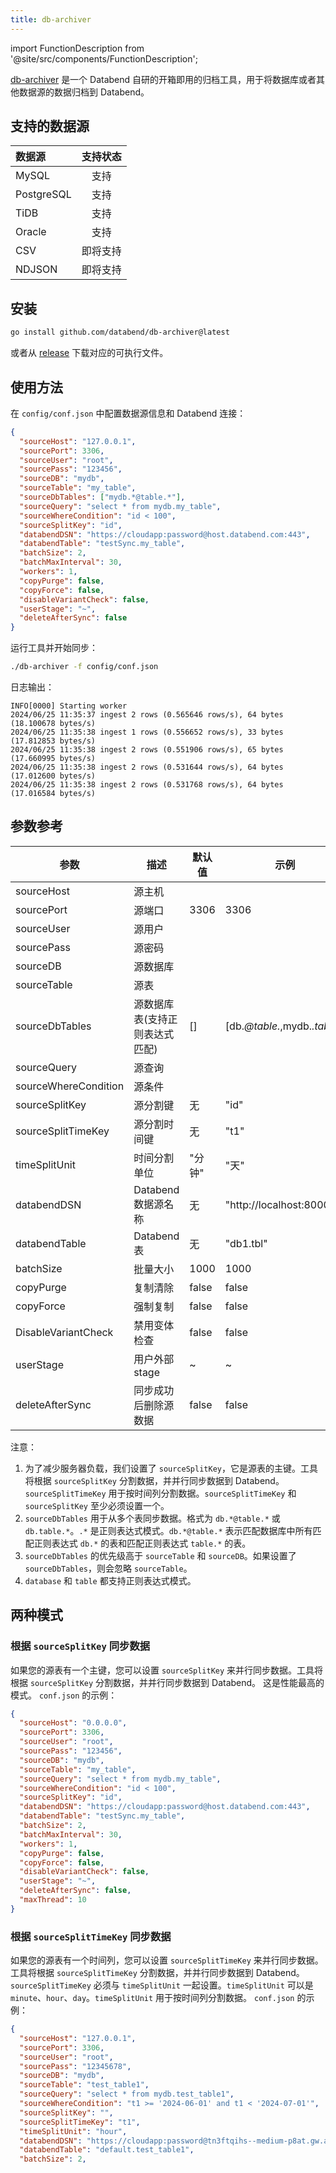 ```yaml
---
title: db-archiver
---
```


import FunctionDescription from '@site/src/components/FunctionDescription';

<FunctionDescription description="Introduced: v1.1.70"/>

[db-archiver](https://github.com/databendcloud/db-archiver) 是一个 Databend 自研的开箱即用的归档工具，用于将数据库或者其他数据源的数据归档到 Databend。

## 支持的数据源

| 数据源     | 支持状态 |
| :--------- | :------: |
| MySQL      |   支持   |
| PostgreSQL |   支持   |
| TiDB       |   支持   |
| Oracle     |   支持   |
| CSV        | 即将支持 |
| NDJSON     | 即将支持 |

## 安装

```bash
go install github.com/databend/db-archiver@latest
```

或者从 [release](https://github.com/databendcloud/db-archiver/releases) 下载对应的可执行文件。

## 使用方法

在 `config/conf.json` 中配置数据源信息和 Databend 连接：

```json
{
  "sourceHost": "127.0.0.1",
  "sourcePort": 3306,
  "sourceUser": "root",
  "sourcePass": "123456",
  "sourceDB": "mydb",
  "sourceTable": "my_table",
  "sourceDbTables": ["mydb.*@table.*"],
  "sourceQuery": "select * from mydb.my_table",
  "sourceWhereCondition": "id < 100",
  "sourceSplitKey": "id",
  "databendDSN": "https://cloudapp:password@host.databend.com:443",
  "databendTable": "testSync.my_table",
  "batchSize": 2,
  "batchMaxInterval": 30,
  "workers": 1,
  "copyPurge": false,
  "copyForce": false,
  "disableVariantCheck": false,
  "userStage": "~",
  "deleteAfterSync": false
}
```

运行工具并开始同步：

```bash
./db-archiver -f config/conf.json
```

日志输出：

```shell
INFO[0000] Starting worker              
2024/06/25 11:35:37 ingest 2 rows (0.565646 rows/s), 64 bytes (18.100678 bytes/s)
2024/06/25 11:35:38 ingest 1 rows (0.556652 rows/s), 33 bytes (17.812853 bytes/s)
2024/06/25 11:35:38 ingest 2 rows (0.551906 rows/s), 65 bytes (17.660995 bytes/s)
2024/06/25 11:35:38 ingest 2 rows (0.531644 rows/s), 64 bytes (17.012600 bytes/s)
2024/06/25 11:35:38 ingest 2 rows (0.531768 rows/s), 64 bytes (17.016584 bytes/s)
```

## 参数参考

| 参数                 | 描述                           | 默认值 | 示例                          | 必填 |
| -------------------- | ------------------------------ | ------ | ----------------------------- | ---- |
| sourceHost           | 源主机                         |        |                               | 是   |
| sourcePort           | 源端口                         | 3306   | 3306                          | 是   |
| sourceUser           | 源用户                         |        |                               | 是   |
| sourcePass           | 源密码                         |        |                               | 是   |
| sourceDB             | 源数据库                       |        |                               | 是   |
| sourceTable          | 源表                           |        |                               | 是   |
| sourceDbTables       | 源数据库表(支持正则表达式匹配) | []     | [db.*@table.*,mydb.*.table.*] | 否   |
| sourceQuery          | 源查询                         |        |                               | 是   |
| sourceWhereCondition | 源条件                         |        |                               | 否   |
| sourceSplitKey       | 源分割键                       | 无     | "id"                          | 否   |
| sourceSplitTimeKey   | 源分割时间键                   | 无     | "t1"                          | 否   |
| timeSplitUnit        | 时间分割单位                   | "分钟" | "天"                          | 否   |
| databendDSN          | Databend 数据源名称            | 无     | "http://localhost:8000"       | 是   |
| databendTable        | Databend 表                    | 无     | "db1.tbl"                     | 是   |
| batchSize            | 批量大小                       | 1000   | 1000                          | 否   |
| copyPurge            | 复制清除                       | false  | false                         | 否   |
| copyForce            | 强制复制                       | false  | false                         | 否   |
| DisableVariantCheck  | 禁用变体检查                   | false  | false                         | 否   |
| userStage            | 用户外部 stage                 | ~      | ~                             | 否   |
| deleteAfterSync      | 同步成功后删除源数据           | false  | false                         | 否   |

注意：

1. 为了减少服务器负载，我们设置了 `sourceSplitKey`，它是源表的主键。工具将根据 `sourceSplitKey` 分割数据，并并行同步数据到 Databend。
   `sourceSplitTimeKey` 用于按时间列分割数据。`sourceSplitTimeKey` 和 `sourceSplitKey` 至少必须设置一个。
2. `sourceDbTables` 用于从多个表同步数据。格式为 `db.*@table.*` 或 `db.table.*`。`.*` 是正则表达式模式。`db.*@table.*` 表示匹配数据库中所有匹配正则表达式 `db.*` 的表和匹配正则表达式 `table.*` 的表。
3. `sourceDbTables` 的优先级高于 `sourceTable` 和 `sourceDB`。如果设置了 `sourceDbTables`，则会忽略 `sourceTable`。
4. `database` 和 `table` 都支持正则表达式模式。

## 两种模式

### 根据 `sourceSplitKey` 同步数据

如果您的源表有一个主键，您可以设置 `sourceSplitKey` 来并行同步数据。工具将根据 `sourceSplitKey` 分割数据，并并行同步数据到 Databend。
这是性能最高的模式。
`conf.json` 的示例：

```json
{
  "sourceHost": "0.0.0.0",
  "sourcePort": 3306,
  "sourceUser": "root",
  "sourcePass": "123456",
  "sourceDB": "mydb",
  "sourceTable": "my_table",
  "sourceQuery": "select * from mydb.my_table",
  "sourceWhereCondition": "id < 100",
  "sourceSplitKey": "id",
  "databendDSN": "https://cloudapp:password@host.databend.com:443",
  "databendTable": "testSync.my_table",
  "batchSize": 2,
  "batchMaxInterval": 30,
  "workers": 1,
  "copyPurge": false,
  "copyForce": false,
  "disableVariantCheck": false,
  "userStage": "~",
  "deleteAfterSync": false,
  "maxThread": 10
}
```

### 根据 `sourceSplitTimeKey` 同步数据

如果您的源表有一个时间列，您可以设置 `sourceSplitTimeKey` 来并行同步数据。工具将根据 `sourceSplitTimeKey` 分割数据，并并行同步数据到 Databend。
`sourceSplitTimeKey` 必须与 `timeSplitUnit` 一起设置。`timeSplitUnit` 可以是 `minute`、`hour`、`day`。`timeSplitUnit` 用于按时间列分割数据。
`conf.json` 的示例：

```json
{
  "sourceHost": "127.0.0.1",
  "sourcePort": 3306,
  "sourceUser": "root",
  "sourcePass": "12345678",
  "sourceDB": "mydb",
  "sourceTable": "test_table1",
  "sourceQuery": "select * from mydb.test_table1",
  "sourceWhereCondition": "t1 >= '2024-06-01' and t1 < '2024-07-01'",
  "sourceSplitKey": "",
  "sourceSplitTimeKey": "t1",
  "timeSplitUnit": "hour",
  "databendDSN": "https://cloudapp:password@tn3ftqihs--medium-p8at.gw.aws-us-east-2.default.databend.com:443",
  "databendTable": "default.test_table1",
  "batchSize": 2,
```